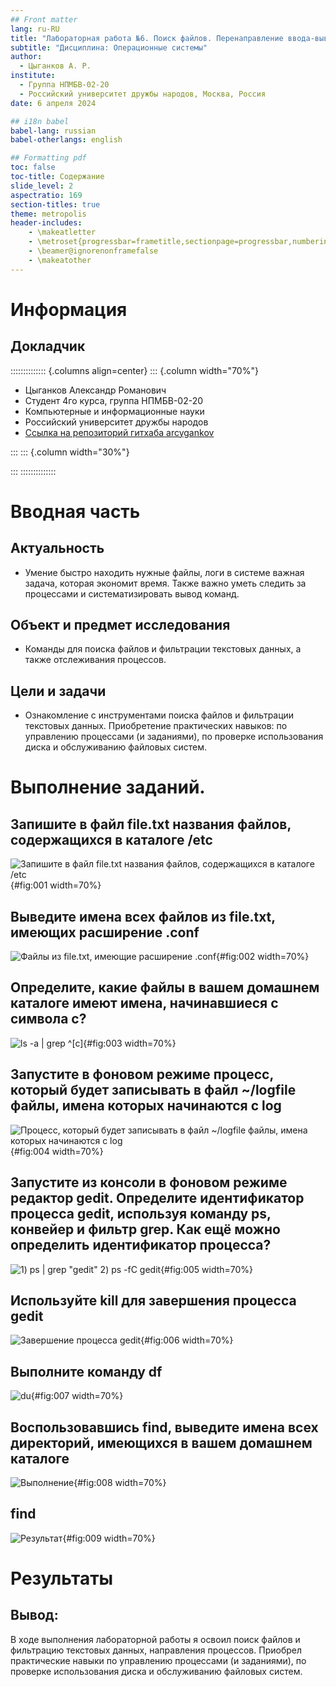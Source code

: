 ```yaml
---
## Front matter
lang: ru-RU
title: "Лабораторная работа №6. Поиск файлов. Перенаправление ввода-вывода. Просмотр запущенных процессов"
subtitle: "Дисциплина: Операционные системы"
author:
  - Цыганков А. Р.
institute:
  - Группа НПМБВ-02-20
  - Российский университет дружбы народов, Москва, Россия
date: 6 апреля 2024

## i18n babel
babel-lang: russian
babel-otherlangs: english

## Formatting pdf
toc: false
toc-title: Содержание
slide_level: 2
aspectratio: 169
section-titles: true
theme: metropolis
header-includes:
 	- \makeatletter
 	- \metroset{progressbar=frametitle,sectionpage=progressbar,numbering=fraction}
 	- \beamer@ignorenonframefalse
 	- \makeatother
---
```


# Информация

## Докладчик

:::::::::::::: {.columns align=center}
::: {.column width="70%"}

  * Цыганков Александр Романович
  * Студент 4го курса, группа НПМБВ-02-20
  * Компьютерные и информационные науки
  * Российский университет дружбы народов
  * [Ссылка на репозиторий гитхаба arcygankov](https://github.com/arcygankov/study_2023-2024_os-intro)

:::
::: {.column width="30%"}

:::
::::::::::::::

# Вводная часть

## Актуальность

- Умение быстро находить нужные файлы, логи в системе важная задача, которая экономит время. Также важно уметь следить за процессами и систематизировать вывод команд.

## Объект и предмет исследования

- Команды для поиска файлов и фильтрации текстовых данных, а также отслеживания процессов.

## Цели и задачи

- Ознакомление с инструментами поиска файлов и фильтрации текстовых данных. Приобретение практических навыков: по управлению процессами (и заданиями), по проверке использования диска и обслуживанию файловых систем.

# Выполнение заданий.

## Запишите в файл file.txt названия файлов, содержащихся в каталоге /etc

![Запишите в файл file.txt названия файлов, содержащихся в каталоге /etc](image/1.png){#fig:001 width=70%}

## Выведите имена всех файлов из file.txt, имеющих расширение .conf

![Файлы из file.txt, имеющие расширение .conf](image/3.png){#fig:002 width=70%}

## Определите, какие файлы в вашем домашнем каталоге имеют имена, начинавшиеся с символа c?

![ls -a | grep `^[c]`](image/5.png){#fig:003 width=70%}


## Запустите в фоновом режиме процесс, который будет записывать в файл ~/logfile файлы, имена которых начинаются с log

![Процесс, который будет записывать в файл ~/logfile файлы, имена которых начинаются с log](image/7.png){#fig:004 width=70%}


## Запустите из консоли в фоновом режиме редактор gedit. Определите идентификатор процесса gedit, используя команду ps, конвейер и фильтр grep. Как ещё можно определить идентификатор процесса?

![1) ps | grep "gedit" 2) ps -fC gedit](image/9.png){#fig:005 width=70%}

## Используйте kill для завершения процесса gedit

![Завершение процесса gedit](image/12.png){#fig:006 width=70%}

## Выполните команду df

![du](image/15.png){#fig:007 width=70%}

## Воспользовавшись find, выведите имена всех директорий, имеющихся в вашем домашнем каталоге

![Выполнение](image/18.png){#fig:008 width=70%}

## find

![Результат](image/19.png){#fig:009 width=70%}

# Результаты

## Вывод:

В ходе выполнения лабораторной работы я освоил поиск файлов и фильтрацию текстовых данных, направления процессов. Приобрел практические навыки по управлению процессами (и заданиями), по проверке использования диска и обслуживанию файловых систем.